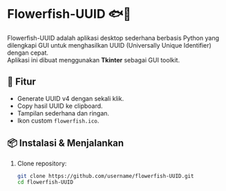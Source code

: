 # Flowerfish-UUID 🐟🌸

Flowerfish-UUID adalah aplikasi desktop sederhana berbasis Python yang dilengkapi GUI untuk menghasilkan UUID (Universally Unique Identifier) dengan cepat.  
Aplikasi ini dibuat menggunakan **Tkinter** sebagai GUI toolkit.

## 🚀 Fitur
- Generate UUID v4 dengan sekali klik.
- Copy hasil UUID ke clipboard.
- Tampilan sederhana dan ringan.
- Ikon custom `flowerfish.ico`.

## 📦 Instalasi & Menjalankan
1. Clone repository:
   ```bash
   git clone https://github.com/username/flowerfish-UUID.git
   cd flowerfish-UUID
